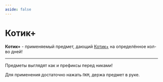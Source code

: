 ```yaml
---
aside: false
---
```


# Котик+

<ItemCard>
<Card style="overflow: hidden;" class="m-0">
    <template #header>
        <Image alt="user header" src="/assets/bestiary/usable/kplus.gif" width="40%"/>
    </template>
    <template #title>Котик+</template>
    <template #content>
      <Divider />
      <h3>Получение:</h3>
      <ul>
      <li>Лут в мире</li>
      <li>Подарки Всекотов</li>
      <li>Награды за ивенты</li>
      </ul>
      <Divider />
      <p>Текстура: bykkake747</p>
    </template>
</Card>
</ItemCard>

**Котик+** - применяемый предмет, дающий [<span class="neon">Котик+</span>](../../info/donate.md) на определённое кол-во дней!

***

Предметы выглядят как и префиксы перед никами!

Для применения достаточно нажать `ПКМ`, держа предмет в руке.

<br><br><br><br><br><br><br><br><br><br>
